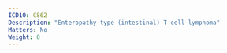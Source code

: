 ```yaml
---
ICD10: C862
Description: "Enteropathy-type (intestinal) T-cell lymphoma"
Matters: No
Weight: 0
---
```



